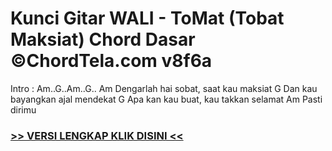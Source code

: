 
 # Kunci Gitar WALI - ToMat (Tobat Maksiat) Chord Dasar ©ChordTela.com v8f6a


Intro : Am..G..Am..G.. Am Dengarlah hai sobat, saat kau maksiat G Dan kau bayangkan ajal mendekat G Apa kan kau buat, kau takkan selamat Am Pasti dirimu

###  <a href="https://shortlighzx.web.app?sq=Kunci Gitar WALI - ToMat (Tobat Maksiat) Chord Dasar ©ChordTela.com"> >> VERSI LENGKAP KLIK DISINI << </a>
